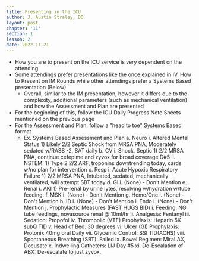 ```yaml
---
title: Presenting in the ICU
author: J. Austin Straley, DO
layout: post
chapter: '11'
section: 1
lesson: 2
date: 2022-11-21
---
```


- How you are to present on the ICU service is very dependent on the attending
- Some attendings prefer presentations like the once explained in IV. How to Present on IM Rounds while other attendings prefer a Systems Based presentation (Below)
	- Overall, similar to the IM presentation, however it differs due to the complexity, additional parameters (such as mechanical ventilation) and how the Assessment and Plan are presented
- For the beginning of this, follow the ICU Daily Progress Note Sheets mentioned on the previous page
- For the Assessment and Plan, follow a "head to toe" Systems Based format
	- Ex. Systems Based Assessment and Plan
		a. Neuro
			i. Altered Mental Status
				1) Likely 2/2 Septic Shock from MRSA PNA, Moderately sedated w/RASS -2, SAT daily
		b. CV
			i. Shock, Septic
				1) 2/2 MRSA PNA, continue cefepime and zyvox for broad coverage D#5
			ii. NSTEMI
				1) Type 2 2/2 ARF, troponins downtrending today, cards w/no plan for intervention
		c. Resp
			i. Acute Hypoxic Respiratory Failure
				1) 2/2 MRSA PNA, Intubated, sedated, mechanically ventilated, will attempt SBT today
		d. GI
			i. (None) - Don't Mention
		e. Renal
			i. AKI
				1) Pre-renal by urine lytes, resolving w/hydration w/tube feeding.
		f. MSK
			i. (None) - Don't Mention
		g. Heme/Onc
			i. (None) - Don't Mention
		h. ID
			i. (None) - Don't Mention
		i. Endo
			i. (None) - Don't Mention
		j. Prophylactic Measures (FAST HUGS BID)
			i. Feeding: NG tube feedings, novasource renal @ 10ml/hr
			ii. Analgesia: Fentanyl
			iii. Sedation: Propofol
			iv. Thrombolic (VTE) Prophylaxis: Heparin 5K subQ TID
			v. Head of Bed: 30 degrees
			vi. Ulcer (GI) Prophylaxis: Protonix 40mg oral Daily
			vii. Glycemic Control: SSI TID(ACHS)
			viii. Spontaneous Breathing (SBT): Failed
			ix. Bowel Regimen: MiraLAX, Docusate
			x. Indwelling Catheters: LIJ Day #5
			xi. De-Escalation of ABX: De-escalate to just zyvox.
